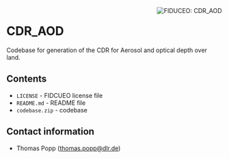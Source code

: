 <img alt="FIDUCEO: CDR_AOD" align="right" src="http://www.fiduceo.eu/sites/default/files/FIDUCEO-logo.png">

# CDR_AOD

Codebase for generation of the CDR for Aerosol and optical depth over land.

## Contents

* `LICENSE` - FIDCUEO license file
* `README.md` - README file
* `codebase.zip` - codebase

## Contact information

* Thomas Popp (thomas.popp@dlr.de)



